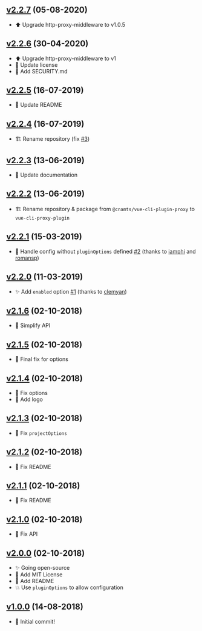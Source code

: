## [v2.2.7](https://github.com/deraw/vue-cli-plugin-proxy/compare/v2.2.5...v2.2.6) (05-08-2020)

* ⬆️ Upgrade http-proxy-middleware to v1.0.5

## [v2.2.6](https://github.com/deraw/vue-cli-plugin-proxy/compare/v2.2.5...v2.2.6) (30-04-2020)

* ⬆️ Upgrade http-proxy-middleware to v1
* 📝 Update license
* 📝 Add SECURITY.md

## [v2.2.5](https://github.com/deraw/vue-cli-plugin-proxy/compare/v2.2.4...v2.2.5) (16-07-2019)

* 📝 Update README

## [v2.2.4](https://github.com/deraw/vue-cli-plugin-proxy/compare/v2.2.3...v2.2.4) (16-07-2019)

* 🏗 Rename repository (fix [#3](https://github.com/deraw/vue-cli-plugin-proxy/issues/3))

## [v2.2.3](https://github.com/deraw/vue-cli-plugin-proxy/compare/v2.2.2...v2.2.3) (13-06-2019)

* 📝 Update documentation

## [v2.2.2](https://github.com/deraw/vue-cli-plugin-proxy/compare/v2.2.1...v2.2.2) (13-06-2019)

* 🏗 Rename repository & package from `@cnamts/vue-cli-plugin-proxy` to `vue-cli-proxy-plugin`

## [v2.2.1](https://github.com/deraw/vue-cli-plugin-proxy/compare/v2.2.0...v2.2.1) (15-03-2019)

* 🐛 Handle config without `pluginOptions` defined [#2](https://github.com/deraw/vue-cli-plugin-proxy/pull/2) (thanks to [iamphi](https://github.com/iamphi) and [romansp](https://github.com/romansp))

## [v2.2.0](https://github.com/deraw/vue-cli-plugin-proxy/compare/v2.1.6...v2.2.0) (11-03-2019)

* ✨ Add `enabled` option [#1](https://github.com/deraw/vue-cli-plugin-proxy/pull/1) (thanks to [clemyan](https://github.com/clemyan))

## [v2.1.6](https://github.com/deraw/vue-cli-plugin-proxy/compare/v2.1.5...v2.1.6) (02-10-2018)

* 🐛 Simplify API

## [v2.1.5](https://github.com/deraw/vue-cli-plugin-proxy/compare/v2.1.4...v2.1.5) (02-10-2018)

* 🐛 Final fix for options

## [v2.1.4](https://github.com/deraw/vue-cli-plugin-proxy/compare/v2.1.3...v2.1.4) (02-10-2018)

* 🐛 Fix options
* 🍱 Add logo

## [v2.1.3](https://github.com/deraw/vue-cli-plugin-proxy/compare/v2.1.2...v2.1.3) (02-10-2018)

* 🐛 Fix `projectOptions`

## [v2.1.2](https://github.com/deraw/vue-cli-plugin-proxy/compare/v2.1.1...v2.1.2) (02-10-2018)

* 🐛 Fix README

## [v2.1.1](https://github.com/deraw/vue-cli-plugin-proxy/compare/v2.1.0...v2.1.1) (02-10-2018)

* 🐛 Fix README

## [v2.1.0](https://github.com/deraw/vue-cli-plugin-proxy/compare/v2.0.0...v2.1.0) (02-10-2018)

* 🐛 Fix API

## [v2.0.0](https://github.com/deraw/vue-cli-plugin-proxy/compare/v1.0.0...v2.0.0) (02-10-2018)

* ✨ Going open-source
* 📄 Add MIT License
* 📝 Add README
* 💥 Use `pluginOptions` to allow configuration

## [v1.0.0](https://github.com/deraw/vue-cli-plugin-proxy/compare/v0.0.0...v1.0.0) (14-08-2018)

* 🎉 Initial commit!
